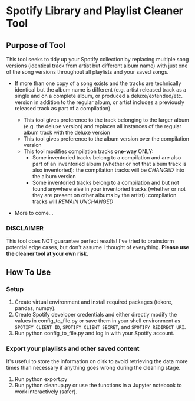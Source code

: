 # Spotify Library and Playlist Cleaner Tool

## Purpose of Tool
This tool seeks to tidy up your Spotify collection by replacing multiple song versions (identical track from artist but different album name) with just one of the song versions throughout all playlists and your saved songs. 
* If more than one copy of a song exists and the tracks are technically identical but the album name is different (e.g. artist released track as a single and on a complete album, or produced a deluxe/extended/etc. version in addition to the regular album, or artist includes a previously released track as part of a compilation)
    * This tool gives preference to the track belonging to the larger album (e.g. the deluxe version) and replaces all instances of the regular album track with the deluxe version
    * This tool gives preference to the album version over the compilation version
    * This tool modifies compilation tracks **one-way** ONLY: 
        * Some inventoried tracks belong to a compilation and are also part of an inventoried album (whether or not that album track is also inventoried): the compilation tracks will be *CHANGED* into the album version
        * Some inventoried tracks belong to a compilation and but not found anywhere else in your inventoried tracks (whether or not they are present on other albums by the artist): compilation tracks will *REMAIN UNCHANGED*

* More to come...

### DISCLAIMER
This tool does NOT guarantee perfect results! I've tried to brainstorm potential edge cases, but don't assume I thought of everything. **Please use the cleaner tool at your own risk.**

## How To Use
### Setup
1. Create virtual environment and install required packages (tekore, pandas, numpy).
2. Create Spotify developer credentials and either directly modify the values in config_to_file.py or save them in your shell environment as `SPOTIFY_CLIENT_ID`, `SPOTIFY_CLIENT_SECRET`, and `SPOTIFY_REDIRECT_URI`.
3. Run python config_to_file.py and log in with your Spotify account.

### Export your playlists and other saved content
It's useful to store the information on disk to avoid retrieving the data more times than necessary if anything goes wrong during the cleaning stage. 
1. Run python export.py
2. Run python cleanup.py or use the functions in a Jupyter notebook to work interactively (safer).